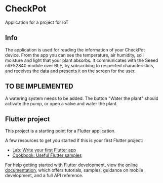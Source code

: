 # CheckPot

Application for a project for IoT

## Info

The application is used for reading the information of your CheckPot device. From the app you can see the temperature, air humidity, soil moisture and light that your plant absorbs. It communicates with the Seeed nRF52840 module over BLE, by subscribing to respected characteristics, and receives the data and presents it on the screen for the user.

## TO BE IMPLEMENTED
A watering system needs to be added. The button "Water the plant" should activate the pump, or open a valve and water the plant.

## Flutter project
This project is a starting point for a Flutter application.

A few resources to get you started if this is your first Flutter project:

- [Lab: Write your first Flutter app](https://docs.flutter.dev/get-started/codelab)
- [Cookbook: Useful Flutter samples](https://docs.flutter.dev/cookbook)

For help getting started with Flutter development, view the
[online documentation](https://docs.flutter.dev/), which offers tutorials,
samples, guidance on mobile development, and a full API reference.

